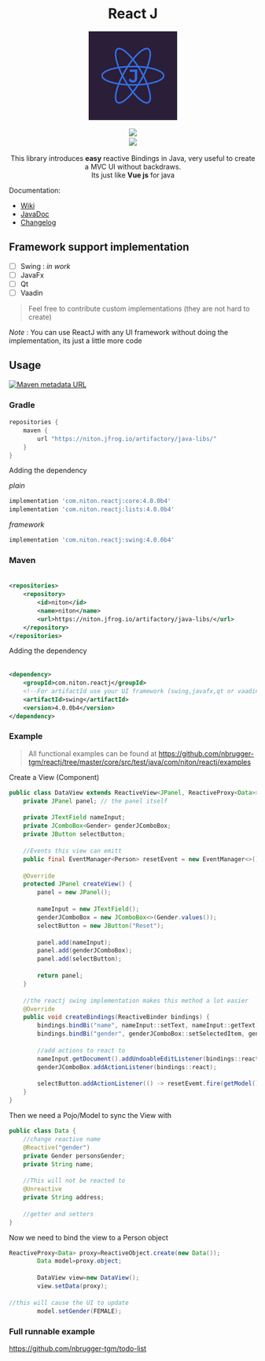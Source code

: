<center>
	<h1 align="center">React J</h1>
</center>
<p align="center">
<img src="media/logo.png" alt="Unbenannt" height="180pt"><br/>
</p>
<p align="center">
<a href="https://app.codacy.com/gh/nbrugger-tgm/reactj?utm_source=github.com&utm_medium=referral&utm_content=nbrugger-tgm/reactj&utm_campaign=Badge_Grade_Settings"><img src="https://api.codacy.com/project/badge/Grade/f0aa98c14a794c419f8400de14e3dbc8"></a><br/>
    <a href="https://www.conventionalcommits.org/en/v1.0.0/"><img src="https://img.shields.io/badge/conventional%20commits-✔-brightgreen"/></a>
</p>
<p align="center">
This library introduces <b>easy</b> reactive Bindings in Java, very useful to create a MVC UI without backdraws.<br>
Its just like <b>Vue js</b> for java
</p>

Documentation:

- [Wiki](https://github.com/nbrugger-tgm/reactj/wiki)
- [JavaDoc](https://niton.jfrog.io/artifactory/java-libs/com/niton/reactj/4.0.0b4/reactj-4.0.0b4-javadoc.jar!/index.html)
- [Changelog](CHANGELOG.md)

## Framework support implementation

- [ ] Swing : *in work*
- [ ] JavaFx
- [ ] Qt
- [ ] Vaadin

> Feel free to contribute custom implementations (they are not hard to create)

*Note* : You can use ReactJ with any UI framework without doing the implementation, its just a little more code

## Usage

[![Maven metadata URL](https://img.shields.io/maven-metadata/v?metadataUrl=https%3A%2F%2Fniton.jfrog.io%2Fartifactory%2Fjava-libs%2Fcom%2Fniton%2Freactj%2Fmaven-metadata.xml)](https://niton.jfrog.io/ui/packages/gav:%2F%2Fcom.niton:reactj?name=react&type=packages)

### Gradle

```groovy
repositories {
    maven {
        url "https://niton.jfrog.io/artifactory/java-libs/"
    }
}
```

Adding the dependency

*plain*

```groovy
implementation 'com.niton.reactj:core:4.0.0b4'
implementation 'com.niton.reactj:lists:4.0.0b4'
```

*framework*

```groovy
implementation 'com.niton.reactj:swing:4.0.0b4'
```

### Maven

```xml

<repositories>
    <repository>
        <id>niton</id>
        <name>niton</name>
        <url>https://niton.jfrog.io/artifactory/java-libs/</url>
    </repository>
</repositories>
```

Adding the dependency

```xml

<dependency>
    <groupId>com.niton.reactj</groupId>
    <!--For artifactId use your UI framework (swing,javafx,qt or vaadin)-->
    <artifactId>swing</artifactId>
    <version>4.0.0b4</version>
</dependency>
```

### Example

> All functional examples can be found at https://github.com/nbrugger-tgm/reactj/tree/master/core/src/test/java/com/niton/reactj/examples

Create a View (Component)

```java
public class DataView extends ReactiveView<JPanel, ReactiveProxy<Data>> {
	private JPanel panel; // the panel itself

	private JTextField nameInput;
	private JComboBox<Gender> genderJComboBox;
	private JButton selectButton;

	//Events this view can emitt
	public final EventManager<Person> resetEvent = new EventManager<>();

	@Override
	protected JPanel createView() {
		panel = new JPanel();

		nameInput = new JTextField();
		genderJComboBox = new JComboBox<>(Gender.values());
		selectButton = new JButton("Reset");

		panel.add(nameInput);
		panel.add(genderJComboBox);
		panel.add(selectButton);

		return panel;
	}

	//the reactj swing implementation makes this method a lot easier
	@Override
	public void createBindings(ReactiveBinder bindings) {
		bindings.bindBi("name", nameInput::setText, nameInput::getText);
		bindings.bindBi("gender", genderJComboBox::setSelectedItem, genderJComboBox::getSelectedItem);

		//add actions to react to
		nameInput.getDocument().addUndoableEditListener(bindings::react);
		genderJComboBox.addActionListener(bindings::react);

		selectButton.addActionListener(() -> resetEvemt.fire(getModel()));
	}
}
```

Then we need a Pojo/Model to sync the View with

```java
public class Data {
	//change reactive name
	@Reactive("gender")
	private Gender personsGender;
	private String name;

	//This will not be reacted to
	@Unreactive
	private String address;

	//getter and setters
}
```

Now we need to bind the view to a Person object

```java
ReactiveProxy<Data> proxy=ReactiveObject.create(new Data());
		Data model=proxy.object;

		DataView view=new DataView();
		view.setData(proxy);

//this will cause the UI to update
		model.setGender(FEMALE);
```

### Full runnable example

https://github.com/nbrugger-tgm/todo-list
